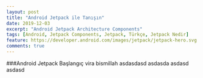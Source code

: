 ```yaml
---
layout: post
title: "Android Jetpack ile Tanışın"
date: 2019-12-03
excerpt: "Android Jetpack Architecture Components"
tags: [Android, Jetpack Components, Jetpack, Türkçe, Jetpack Nedir]
feature: https://developer.android.com/images/jetpack/jetpack-hero.svg
comments: true
---
```

###Android Jetpack Başlangıç vira bismillah
asdasdasd
asdasda
asdasd  
asdasd